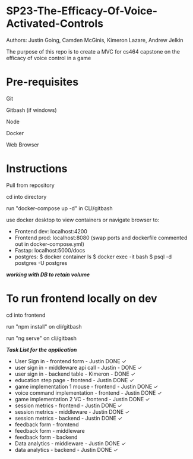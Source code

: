 # SP23-The-Efficacy-Of-Voice-Activated-Controls

Authors: Justin Going, Camden McGinis, Kimeron Lazare, Andrew Jelkin

The purpose of this repo is to create a MVC for cs464 capstone on the efficacy of voice control in a game

# Pre-requisites

Git

Gitbash (if windows)

Node

Docker

Web Browser

# Instructions

Pull from repository

cd into directory

run "docker-compose up -d" in CLI/gitbash

use docker desktop to view containers or navigate browser to:

- Frontend dev: localhost:4200
- Frontend prod: localhost:8080 (swap ports and dockerfile commented out in docker-compose.yml)
- Fastap: localhost:5000/docs
- postgres:
  $ docker container ls
  $ docker exec -it <your-postgres-container-id> bash
  $ psql -d postgres -U postgres

**_working with DB to retain volume_**

# To run frontend locally on dev

cd into frontend

run "npm install" on cli/gitbash

run "ng serve" on cli/gitbash

**_Task List for the application_**

- User Sign in - frontend form - Justin DONE ✓
- user sign in - middleware api call - Justin - DONE ✓
- user sign in - backend table - Kimeron - DONE ✓
- education step page - frontend - Justin DONE ✓
- game implementation 1 mouse - frontend - Justin DONE ✓
- voice command implementation - frontend - Justin DONE ✓
- game implementation 2 VC - frontend - Justin DONE ✓
- session metrics - frontend - Justin DONE ✓
- session metrics - middleware - Justin DONE ✓
- session metrics - backend - Justin DONE ✓
- feedback form - fromtend
- feedback form - middleware
- feedback form - backend
- Data analytics - middleware - Justin DONE ✓
- data analytics - backend - Justin DONE ✓
